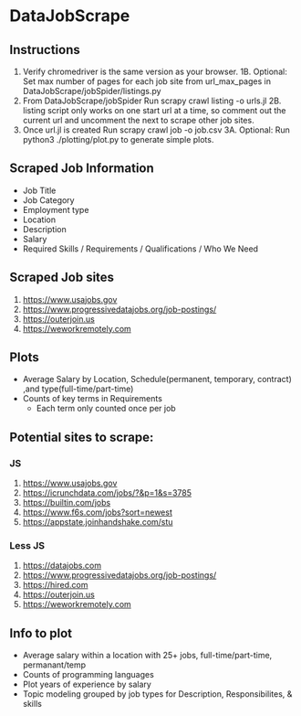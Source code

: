 # DataJobScrape

## Instructions
1. Verify chromedriver is the same version as your browser.
1B. Optional: Set max number of pages for each job site from url_max_pages in DataJobScrape/jobSpider/listings.py
2. From DataJobScrape/jobSpider Run scrapy crawl listing -o urls.jl
2B. listing script only works on one start url at a time, so comment out the current url and uncomment the next to scrape other job sites.
3. Once url.jl is created Run scrapy crawl job -o job.csv
3A. Optional: Run python3 ./plotting/plot.py to generate simple plots.

## Scraped Job Information
- Job Title
- Job Category
- Employment type
- Location
- Description
- Salary
- Required Skills / Requirements / Qualifications /  Who We Need

## Scraped Job sites
1. https://www.usajobs.gov
2. https://www.progressivedatajobs.org/job-postings/
3. https://outerjoin.us
4. https://weworkremotely.com

## Plots
- Average Salary by Location, Schedule(permanent, temporary, contract) ,and type(full-time/part-time) 
- Counts of key terms in Requirements
  - Each term only counted once per job

## Potential sites to scrape:
### JS
1. https://www.usajobs.gov
2. https://icrunchdata.com/jobs/?&p=1&s=3785
3. https://builtin.com/jobs
4. https://www.f6s.com/jobs?sort=newest
5. https://appstate.joinhandshake.com/stu
### Less JS
1. https://datajobs.com
2. https://www.progressivedatajobs.org/job-postings/
3. https://hired.com
4. https://outerjoin.us
5. https://weworkremotely.com

## Info to plot
- Average salary within a location with 25+ jobs, full-time/part-time, permanant/temp
- Counts of programming languages 
- Plot years of experience by salary
- Topic modeling grouped by job types for Description, Responsibilites, & skills
